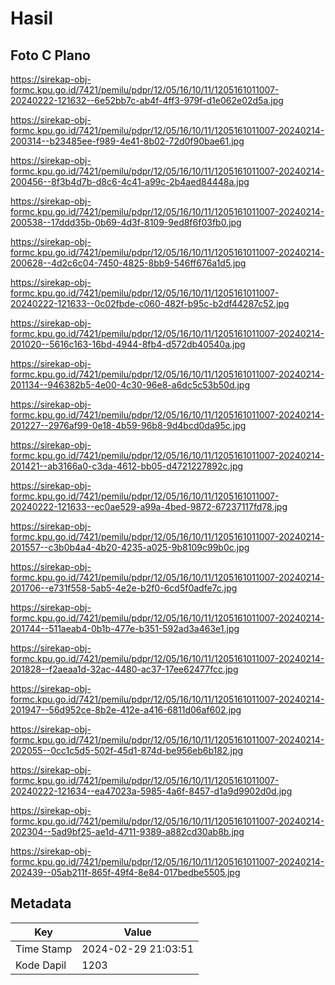 # Hasil

## Foto C Plano

https://sirekap-obj-formc.kpu.go.id/7421/pemilu/pdpr/12/05/16/10/11/1205161011007-20240222-121632--6e52bb7c-ab4f-4ff3-979f-d1e062e02d5a.jpg

https://sirekap-obj-formc.kpu.go.id/7421/pemilu/pdpr/12/05/16/10/11/1205161011007-20240214-200314--b23485ee-f989-4e41-8b02-72d0f90bae61.jpg

https://sirekap-obj-formc.kpu.go.id/7421/pemilu/pdpr/12/05/16/10/11/1205161011007-20240214-200456--8f3b4d7b-d8c6-4c41-a99c-2b4aed84448a.jpg

https://sirekap-obj-formc.kpu.go.id/7421/pemilu/pdpr/12/05/16/10/11/1205161011007-20240214-200538--17ddd35b-0b69-4d3f-8109-9ed8f6f03fb0.jpg

https://sirekap-obj-formc.kpu.go.id/7421/pemilu/pdpr/12/05/16/10/11/1205161011007-20240214-200628--4d2c6c04-7450-4825-8bb9-546ff676a1d5.jpg

https://sirekap-obj-formc.kpu.go.id/7421/pemilu/pdpr/12/05/16/10/11/1205161011007-20240222-121633--0c02fbde-c060-482f-b95c-b2df44287c52.jpg

https://sirekap-obj-formc.kpu.go.id/7421/pemilu/pdpr/12/05/16/10/11/1205161011007-20240214-201020--5616c163-16bd-4944-8fb4-d572db40540a.jpg

https://sirekap-obj-formc.kpu.go.id/7421/pemilu/pdpr/12/05/16/10/11/1205161011007-20240214-201134--946382b5-4e00-4c30-96e8-a6dc5c53b50d.jpg

https://sirekap-obj-formc.kpu.go.id/7421/pemilu/pdpr/12/05/16/10/11/1205161011007-20240214-201227--2976af99-0e18-4b59-96b8-9d4bcd0da95c.jpg

https://sirekap-obj-formc.kpu.go.id/7421/pemilu/pdpr/12/05/16/10/11/1205161011007-20240214-201421--ab3166a0-c3da-4612-bb05-d4721227892c.jpg

https://sirekap-obj-formc.kpu.go.id/7421/pemilu/pdpr/12/05/16/10/11/1205161011007-20240222-121633--ec0ae529-a99a-4bed-9872-67237117fd78.jpg

https://sirekap-obj-formc.kpu.go.id/7421/pemilu/pdpr/12/05/16/10/11/1205161011007-20240214-201557--c3b0b4a4-4b20-4235-a025-9b8109c99b0c.jpg

https://sirekap-obj-formc.kpu.go.id/7421/pemilu/pdpr/12/05/16/10/11/1205161011007-20240214-201706--e731f558-5ab5-4e2e-b2f0-6cd5f0adfe7c.jpg

https://sirekap-obj-formc.kpu.go.id/7421/pemilu/pdpr/12/05/16/10/11/1205161011007-20240214-201744--511aeab4-0b1b-477e-b351-592ad3a463e1.jpg

https://sirekap-obj-formc.kpu.go.id/7421/pemilu/pdpr/12/05/16/10/11/1205161011007-20240214-201828--f2aeaa1d-32ac-4480-ac37-17ee62477fcc.jpg

https://sirekap-obj-formc.kpu.go.id/7421/pemilu/pdpr/12/05/16/10/11/1205161011007-20240214-201947--56d952ce-8b2e-412e-a416-6811d06af602.jpg

https://sirekap-obj-formc.kpu.go.id/7421/pemilu/pdpr/12/05/16/10/11/1205161011007-20240214-202055--0cc1c5d5-502f-45d1-874d-be956eb6b182.jpg

https://sirekap-obj-formc.kpu.go.id/7421/pemilu/pdpr/12/05/16/10/11/1205161011007-20240222-121634--ea47023a-5985-4a6f-8457-d1a9d9902d0d.jpg

https://sirekap-obj-formc.kpu.go.id/7421/pemilu/pdpr/12/05/16/10/11/1205161011007-20240214-202304--5ad9bf25-ae1d-4711-9389-a882cd30ab8b.jpg

https://sirekap-obj-formc.kpu.go.id/7421/pemilu/pdpr/12/05/16/10/11/1205161011007-20240214-202439--05ab211f-865f-49f4-8e84-017bedbe5505.jpg


## Metadata

| Key        | Value               |
| ---------- | ------------------- |
| Time Stamp | 2024-02-29 21:03:51 |
| Kode Dapil | 1203                |



